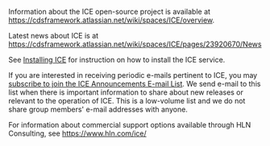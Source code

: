 Information about the ICE open-source project is available at https://cdsframework.atlassian.net/wiki/spaces/ICE/overview. 

Latest news about ICE is at https://cdsframework.atlassian.net/wiki/spaces/ICE/pages/23920670/News

See [Installing ICE](https://cdsframework.atlassian.net/wiki/spaces/ICE/pages/18972687/Installing+ICE) for instruction on how to install the ICE service.

If you are interested in receiving periodic e-mails pertinent to ICE, you may [subscribe to join the ICE Announcements E-mail List](https://groups.google.com/a/cdsframework.org/g/ice-announcements?hl=en). We send e-mail to this list when there is important information to share about new releases or relevant to the operation of ICE. This is a low-volume list and we do not share group members' e-mail addresses with anyone.

For information about commercial support options available through HLN Consulting, see https://www.hln.com/ice/

